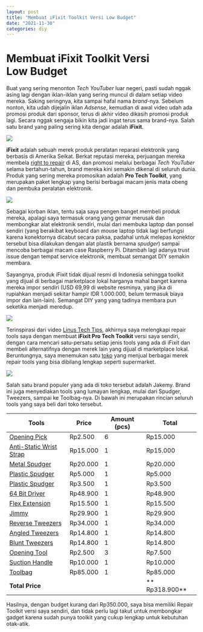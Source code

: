 ```yaml
---
layout: post
title: "Membuat iFixit Toolkit Versi Low Budget"
date: "2021-11-30"
categories: diy
---
```

# Membuat iFixit Toolkit Versi Low Budget
 Buat yang sering menonton _Tech YouTuber_ luar negeri, pasti sudah nggak asing lagi dengan iklan-iklan yang sering muncul di dalam setiap video mereka. Saking seringnya, kita sampai hafal nama _brand_-nya. Sebelum nonton, kita udah dijejalin iklan _Adsense_, kemudian di awal video udah ada promosi produk dari sponsor, terus di akhir video dikasih promosi produk lagi. Secara nggak sengaja bikin kita jadi ingat terus sama brand-nya. Salah satu brand yang paling sering kita dengar adalah **iFixit**. 

![](https://upload.wikimedia.org/wikipedia/commons/thumb/8/8e/IFixit_logo.svg/800px-IFixit_logo.svg.png)

**iFixit** adalah sebuah merek produk peralatan reparasi elektronik yang berbasis di Amerika Seikat. Berkat reputasi mereka, perjuangan mereka membela [right to repair](https://www.ifixit.com/Right-to-Repair/Intro) di AS, dan promosi melalui berbagai _Tech YouTuber_ selama bertahun-tahun, brand mereka kini semakin dikenal di seluruh dunia. Produk yang sering mereka promosikan adalah **Pro Tech Toolkit**, yang merupakan paket lengkap yang berisi berbagai macam jenis mata obeng dan pembuka peralatan elektronik.

![](https://cdn-images-1.medium.com/max/800/1*3_EhNU9k6o3DW9y0xTSXDQ.jpeg)

Sebagai korban iklan, tentu saja saya pengen banget membeli produk mereka, apalagi saya termasuk orang yang gemar merusak dan membongkar alat elektronik sendiri, mulai dari membuka laptop dan ponsel sendiri (yang berakibat keyboard dan mouse laptop tidak lagi berfungsi karena konektornya dicabut secara paksa, padahal untuk melepas konektor tersebut bisa dilakukan dengan alat plastik bernama _spudger_) sampai mencoba berbagai macam case Raspberry Pi. Ditambah lagi adanya trust issue dengan tempat service elektronik, membuat semangat DIY semakin membara.

Sayangnya, produk iFixit tidak dijual resmi di Indonesia sehingga toolkit yang dijual di berbagai marketplace lokal harganya mahal banget karena mereka impor sendiri (USD 69,99 di website resminya, yang jika di rupiahkan menjadi sekitar hampir IDR 1.000.000, belum termasuk biaya impor dan lain-lain). Semangat DIY yang yang tadinya membara pun seketika menjadi meredup.

![](https://cdn-images-1.medium.com/max/800/1*P8qpkeVffmZdsZietl2dDQ.png)

Terinspirasi dari video [Linus Tech Tips](https://www.youtube.com/watch?v=Qo_vwhunO7I), akhirnya saya melengkapi repair tools saya dengan membuat **iFixit Pro Tech Toolkit** versi saya sendiri, dengan cara mencari satu-persatu setiap jenis tools yang ada di iFixit dan membeli alternatifnya dengan merek lain yang dijual di marketplace lokal. Beruntungnya, saya menemukan satu [toko](https://www.tokopedia.com/housesparepart/etalase/brand-jakemy-original) yang menjual berbagai merek repair tools yang bisa dibilang lengkap seperti supermarket. 

![](https://cdn-images-1.medium.com/max/800/1*42JU48sluXIqcFhC5QCCEA.png)

Salah satu brand populer yang ada di toko tersebut adalah Jakemy. Brand ini juga menyediakan tools yang lumayan lengkap, mulai dari Spudger, Tweezers, sampai ke Toolbag-nya. Di bawah ini merupakan rincian seluruh tools yang saya beli dari toko tersebut.

| Tools                                                                                                                          | Price    | Amount (pcs) | Total          |
| ------------------------------------------------------------------------------------------------------------------------------ | -------- | ------------ | -------------- |
| [Opening Pick](https://www.tokopedia.com/housesparepart/jakemy-jm-op014-smart-phone-opening-repair-tools-plastic-prying-picks) | Rp2.500  | 6            | Rp15.000       |
| [Anti-Static Wrist Strap](https://www.tokopedia.com/housesparepart/jakemy-gelang-antistatik-jm-e01)                            | Rp15.000 | 1            | Rp15.000       |
| [Metal Spudger](https://www.tokopedia.com/housesparepart/opening-tool-stanless-congkelan-pembuka-casing-3-in-1)                | Rp20.000 | 1            | Rp20.000       |
| [Plastic Spudger](https://www.tokopedia.com/housesparepart/opening-tool-merek-jakemy-jm-op04-original-spuder)                  | Rp5.000  | 1            | Rp5.000        |
| [Plastic Spudger](https://www.tokopedia.com/housesparepart/jakemy-jm-op017-repair-opening-tools-mobile-phone-spudger)          | Rp3.500  | 1            | Rp3.500        |
| [64 Bit Driver](https://www.tokopedia.com/housesparepart/jakemy-39-in-1-watch-repair-tools-kit-jm-8112)                        | Rp48.900 | 1            | Rp48.900       |
| [Flex Extension](https://www.tokopedia.com/housesparepart/jakemy-jm-h6-3x150mm-black-soft-extension-obeng-bar-flexibel)        | Rp15.500 | 1            | Rp15.500       |
| [Jimmy](https://www.tokopedia.com/housesparepart/opening-tool-merek-jakemy-jm-op12-original)                                   | Rp29.900 | 1            | Rp29.900       |
| [Reverse Tweezers](https://www.tokopedia.com/housesparepart/jm-t10-12-replaceable-anti-static-tweezer-set)                     | Rp34.000 | 1            | Rp34.000       |
| [Angled Tweezers](https://www.tokopedia.com/housesparepart/jakemy-anti-static-elbow-curved-tweezers-jm-t7-15)                  | Rp14.800 | 1            | Rp14.800       |
| [Blunt Tweezers](https://www.tokopedia.com/housesparepart/jakemy-anti-static-elbow-broad-tip-tweezers-jm-t7-13)                | Rp14.800 | 1            | Rp14.800       |
| [Opening Tool](https://www.tokopedia.com/housesparepart/jakemy-jm-op011-repair-opening-tools-mobile-phone-spudger)             | Rp2.500  | 3            | Rp7.500        |
| [Suction Handle](https://www.tokopedia.com/housesparepart/opening-tool-merek-jakemy-jm-sk01-original)                          | Rp10.000 | 1            | Rp10.000       | 
| [Toolbag](https://www.tokopedia.com/housesparepart/jakemy-jm-b09-small-professional-multifunctional-electrician)               | Rp85.000 | 1            | Rp85.000       |
| **Total Price**                                                                                                                |          |              | ** Rp318.900** |

Hasilnya, dengan budget kurang dari Rp350.000, saya bisa memiliki Repair Toolkit versi saya sendiri, dan tidak perlu lagi takut untuk membongkar gadget karena sudah punya toolkit yang cukup lengkap untuk kebutuhan otak-atik.